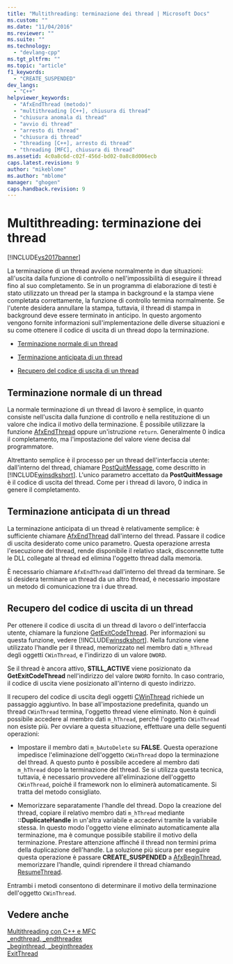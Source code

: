 ```yaml
---
title: "Multithreading: terminazione dei thread | Microsoft Docs"
ms.custom: ""
ms.date: "11/04/2016"
ms.reviewer: ""
ms.suite: ""
ms.technology: 
  - "devlang-cpp"
ms.tgt_pltfrm: ""
ms.topic: "article"
f1_keywords: 
  - "CREATE_SUSPENDED"
dev_langs: 
  - "C++"
helpviewer_keywords: 
  - "AfxEndThread (metodo)"
  - "multithreading [C++], chiusura di thread"
  - "chiusura anomala di thread"
  - "avvio di thread"
  - "arresto di thread"
  - "chiusura di thread"
  - "threading [C++], arresto di thread"
  - "threading [MFC], chiusura di thread"
ms.assetid: 4c0a8c6d-c02f-456d-bd02-0a8c8d006ecb
caps.latest.revision: 9
author: "mikeblome"
ms.author: "mblome"
manager: "ghogen"
caps.handback.revision: 9
---
```

# Multithreading: terminazione dei thread
[!INCLUDE[vs2017banner](../assembler/inline/includes/vs2017banner.md)]

La terminazione di un thread avviene normalmente in due situazioni: all'uscita dalla funzione di controllo o nell'impossibilità di eseguire il thread fino al suo completamento.  Se in un programma di elaborazione di testi è stato utilizzato un thread per la stampa in background e la stampa viene completata correttamente, la funzione di controllo termina normalmente.  Se l'utente desidera annullare la stampa, tuttavia, il thread di stampa in background deve essere terminato in anticipo.  In questo argomento vengono fornite informazioni sull'implementazione delle diverse situazioni e su come ottenere il codice di uscita di un thread dopo la terminazione.  
  
-   [Terminazione normale di un thread](#_core_normal_thread_termination)  
  
-   [Terminazione anticipata di un thread](#_core_premature_thread_termination)  
  
-   [Recupero del codice di uscita di un thread](#_core_retrieving_the_exit_code_of_a_thread)  
  
##  <a name="_core_normal_thread_termination"></a> Terminazione normale di un thread  
 La normale terminazione di un thread di lavoro è semplice, in quanto consiste nell'uscita dalla funzione di controllo e nella restituzione di un valore che indica il motivo della terminazione.  È possibile utilizzare la funzione [AfxEndThread](../Topic/AfxEndThread.md) oppure un'istruzione `return`.  Generalmente 0 indica il completamento, ma l'impostazione del valore viene decisa dal programmatore.  
  
 Altrettanto semplice è il processo per un thread dell'interfaccia utente: dall'interno del thread, chiamare [PostQuitMessage](http://msdn.microsoft.com/library/windows/desktop/ms644945), come descritto in [!INCLUDE[winsdkshort](../atl/reference/includes/winsdkshort_md.md)].  L'unico parametro accettato da **PostQuitMessage** è il codice di uscita del thread.  Come per i thread di lavoro, 0 indica in genere il completamento.  
  
##  <a name="_core_premature_thread_termination"></a> Terminazione anticipata di un thread  
 La terminazione anticipata di un thread è relativamente semplice: è sufficiente chiamare [AfxEndThread](../Topic/AfxEndThread.md) dall'interno del thread.  Passare il codice di uscita desiderato come unico parametro.  Questa operazione arresta l'esecuzione del thread, rende disponibile il relativo stack, disconnette tutte le DLL collegate al thread ed elimina l'oggetto thread dalla memoria.  
  
 È necessario chiamare `AfxEndThread` dall'interno del thread da terminare.  Se si desidera terminare un thread da un altro thread, è necessario impostare un metodo di comunicazione tra i due thread.  
  
##  <a name="_core_retrieving_the_exit_code_of_a_thread"></a> Recupero del codice di uscita di un thread  
 Per ottenere il codice di uscita di un thread di lavoro o dell'interfaccia utente, chiamare la funzione [GetExitCodeThread](http://msdn.microsoft.com/library/windows/desktop/ms683190).  Per informazioni su questa funzione, vedere [!INCLUDE[winsdkshort](../atl/reference/includes/winsdkshort_md.md)].  Nella funzione viene utilizzato l'handle per il thread, memorizzato nel membro dati `m_hThread` degli oggetti `CWinThread`, e l'indirizzo di un valore `DWORD`.  
  
 Se il thread è ancora attivo, **STILL\_ACTIVE** viene posizionato da **GetExitCodeThread** nell'indirizzo del valore `DWORD` fornito. In caso contrario, il codice di uscita viene posizionato all'interno di questo indirizzo.  
  
 Il recupero del codice di uscita degli oggetti [CWinThread](../mfc/reference/cwinthread-class.md) richiede un passaggio aggiuntivo.  In base all'impostazione predefinita, quando un thread `CWinThread` termina, l'oggetto thread viene eliminato.  Non è quindi possibile accedere al membro dati `m_hThread`, perché l'oggetto `CWinThread` non esiste più.  Per ovviare a questa situazione, effettuare una delle seguenti operazioni:  
  
-   Impostare il membro dati `m_bAutoDelete` su **FALSE**.  Questa operazione impedisce l'eliminazione dell'oggetto `CWinThread` dopo la terminazione del thread.  A questo punto è possibile accedere al membro dati `m_hThread` dopo la terminazione del thread.  Se si utilizza questa tecnica, tuttavia, è necessario provvedere all'eliminazione dell'oggetto `CWinThread`, poiché il framework non lo eliminerà automaticamente.  Si tratta del metodo consigliato.  
  
-   Memorizzare separatamente l'handle del thread.  Dopo la creazione del thread, copiare il relativo membro dati `m_hThread` mediante **::DuplicateHandle** in un'altra variabile e accedervi tramite la variabile stessa.  In questo modo l'oggetto viene eliminato automaticamente alla terminazione, ma è comunque possibile stabilire il motivo della terminazione.  Prestare attenzione affinché il thread non termini prima della duplicazione dell'handle.  La soluzione più sicura per eseguire questa operazione è passare **CREATE\_SUSPENDED** a [AfxBeginThread](../Topic/AfxBeginThread.md), memorizzare l'handle, quindi riprendere il thread chiamando [ResumeThread](../Topic/CWinThread::ResumeThread.md).  
  
 Entrambi i metodi consentono di determinare il motivo della terminazione dell'oggetto `CWinThread`.  
  
## Vedere anche  
 [Multithreading con C\+\+ e MFC](../parallel/multithreading-with-cpp-and-mfc.md)   
 [\_endthread, \_endthreadex](../c-runtime-library/reference/endthread-endthreadex.md)   
 [\_beginthread, \_beginthreadex](../c-runtime-library/reference/beginthread-beginthreadex.md)   
 [ExitThread](http://msdn.microsoft.com/library/windows/desktop/ms682659)